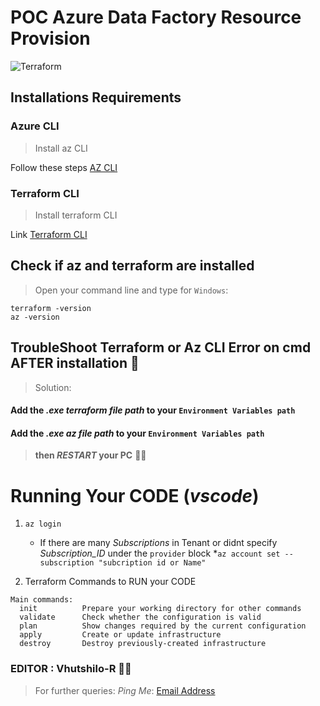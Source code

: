 # POC Azure Data Factory Resource Provision

![Terraform](https://www.google.com/search?q=terraform+logo&rlz=1C1FKPE_enZA982ZA982&sxsrf=APq-WBuykj-F8CKdeBaQ0Tb57-OPtCK2rA:1644594818117&source=lnms&tbm=isch&sa=X&ved=2ahUKEwjQpruPgfj1AhXUoVwKHYwbCgMQ_AUoAXoECAEQAw&biw=1366&bih=560&dpr=1#imgrc=hpibvN2PDf_MVM)

## Installations Requirements


### Azure CLI
> Install az CLI

Follow these steps [AZ CLI](https://docs.microsoft.com/en-us/cli/azure/install-azure-cli-windows?tabs=azure-cli)

### Terraform CLI
> Install terraform CLI

Link [Terraform CLI](https://www.terraform.io/downloads)

## Check if az and terraform are installed

> Open your command line and type for `Windows`:
```
terraform -version
az -version
```



## TroubleShoot Terraform or Az CLI Error on cmd AFTER installation :space_invader:
> Solution:

#### Add the _.exe terraform file path_ to your `Environment Variables path` 
#### Add the *.exe az file path* to your `Environment Variables path` 
> **then _RESTART_ your PC** :face_exhaling:

# Running Your CODE (_vscode_)

1. `az login`
    - If there are many _Subscriptions_ in Tenant or didnt specify *Subscription_ID* under the `provider` block
        *`az account set --subscription "subcription id or Name"`

2. Terraform Commands to RUN your CODE

```
Main commands:
  init          Prepare your working directory for other commands
  validate      Check whether the configuration is valid
  plan          Show changes required by the current configuration
  apply         Create or update infrastructure
  destroy       Destroy previously-created infrastructure

```


### EDITOR : Vhutshilo-R :woman_technologist:

> For further queries:
_Ping Me_: [Email Address](vee@tangentsolutions.co.za) 


